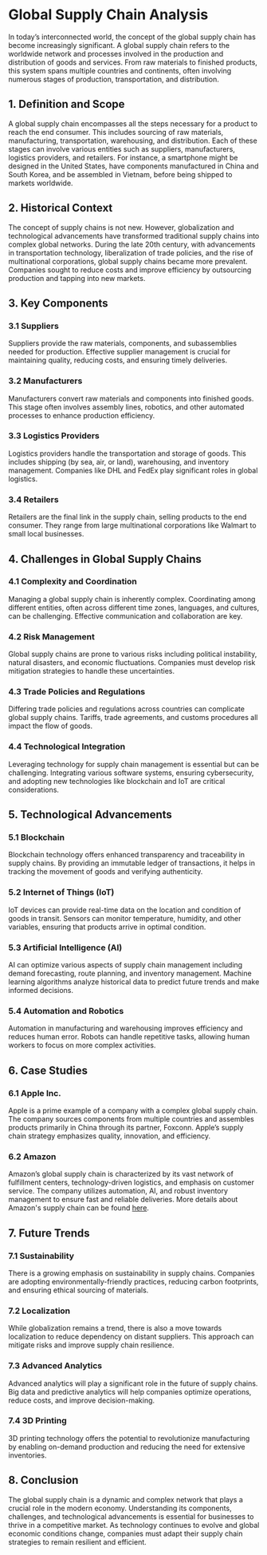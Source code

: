 # Global Supply Chain Analysis

In today’s interconnected world, the concept of the global supply chain has become increasingly significant. A global supply chain refers to the worldwide network and processes involved in the production and distribution of goods and services. From raw materials to finished products, this system spans multiple countries and continents, often involving numerous stages of production, transportation, and distribution.

## 1. Definition and Scope

A global supply chain encompasses all the steps necessary for a product to reach the end consumer. This includes sourcing of raw materials, manufacturing, transportation, warehousing, and distribution. Each of these stages can involve various entities such as suppliers, manufacturers, logistics providers, and retailers. For instance, a smartphone might be designed in the United States, have components manufactured in China and South Korea, and be assembled in Vietnam, before being shipped to markets worldwide.

## 2. Historical Context

The concept of supply chains is not new. However, globalization and technological advancements have transformed traditional supply chains into complex global networks. During the late 20th century, with advancements in transportation technology, liberalization of trade policies, and the rise of multinational corporations, global supply chains became more prevalent. Companies sought to reduce costs and improve efficiency by outsourcing production and tapping into new markets.

## 3. Key Components

### 3.1 Suppliers

Suppliers provide the raw materials, components, and subassemblies needed for production. Effective supplier management is crucial for maintaining quality, reducing costs, and ensuring timely deliveries.

### 3.2 Manufacturers

Manufacturers convert raw materials and components into finished goods. This stage often involves assembly lines, robotics, and other automated processes to enhance production efficiency.

### 3.3 Logistics Providers

Logistics providers handle the transportation and storage of goods. This includes shipping (by sea, air, or land), warehousing, and inventory management. Companies like DHL and FedEx play significant roles in global logistics.

### 3.4 Retailers

Retailers are the final link in the supply chain, selling products to the end consumer. They range from large multinational corporations like Walmart to small local businesses.

## 4. Challenges in Global Supply Chains

### 4.1 Complexity and Coordination

Managing a global supply chain is inherently complex. Coordinating among different entities, often across different time zones, languages, and cultures, can be challenging. Effective communication and collaboration are key.

### 4.2 Risk Management

Global supply chains are prone to various risks including political instability, natural disasters, and economic fluctuations. Companies must develop risk mitigation strategies to handle these uncertainties.

### 4.3 Trade Policies and Regulations

Differing trade policies and regulations across countries can complicate global supply chains. Tariffs, trade agreements, and customs procedures all impact the flow of goods.

### 4.4 Technological Integration

Leveraging technology for supply chain management is essential but can be challenging. Integrating various software systems, ensuring cybersecurity, and adopting new technologies like blockchain and IoT are critical considerations.

## 5. Technological Advancements

### 5.1 Blockchain

Blockchain technology offers enhanced transparency and traceability in supply chains. By providing an immutable ledger of transactions, it helps in tracking the movement of goods and verifying authenticity.

### 5.2 Internet of Things (IoT)

IoT devices can provide real-time data on the location and condition of goods in transit. Sensors can monitor temperature, humidity, and other variables, ensuring that products arrive in optimal condition.

### 5.3 Artificial Intelligence (AI)

AI can optimize various aspects of supply chain management including demand forecasting, route planning, and inventory management. Machine learning algorithms analyze historical data to predict future trends and make informed decisions.

### 5.4 Automation and Robotics

Automation in manufacturing and warehousing improves efficiency and reduces human error. Robots can handle repetitive tasks, allowing human workers to focus on more complex activities.

## 6. Case Studies

### 6.1 Apple Inc.

Apple is a prime example of a company with a complex global supply chain. The company sources components from multiple countries and assembles products primarily in China through its partner, Foxconn. Apple’s supply chain strategy emphasizes quality, innovation, and efficiency.

### 6.2 Amazon

Amazon’s global supply chain is characterized by its vast network of fulfillment centers, technology-driven logistics, and emphasis on customer service. The company utilizes automation, AI, and robust inventory management to ensure fast and reliable deliveries. More details about Amazon's supply chain can be found [here](https://www.aboutamazon.com/our-operations/worldwide-fulfillment).

## 7. Future Trends

### 7.1 Sustainability

There is a growing emphasis on sustainability in supply chains. Companies are adopting environmentally-friendly practices, reducing carbon footprints, and ensuring ethical sourcing of materials.

### 7.2 Localization

While globalization remains a trend, there is also a move towards localization to reduce dependency on distant suppliers. This approach can mitigate risks and improve supply chain resilience.

### 7.3 Advanced Analytics

Advanced analytics will play a significant role in the future of supply chains. Big data and predictive analytics will help companies optimize operations, reduce costs, and improve decision-making.

### 7.4 3D Printing

3D printing technology offers the potential to revolutionize manufacturing by enabling on-demand production and reducing the need for extensive inventories.

## 8. Conclusion

The global supply chain is a dynamic and complex network that plays a crucial role in the modern economy. Understanding its components, challenges, and technological advancements is essential for businesses to thrive in a competitive market. As technology continues to evolve and global economic conditions change, companies must adapt their supply chain strategies to remain resilient and efficient.